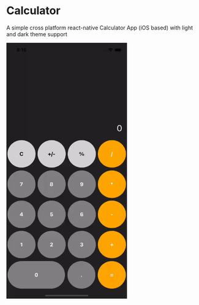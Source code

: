 # Calculator

A simple cross platform react-native Calculator App (iOS based) with light and dark theme support

<img src="source/assets/flow.gif" width="315" height="667"/>

